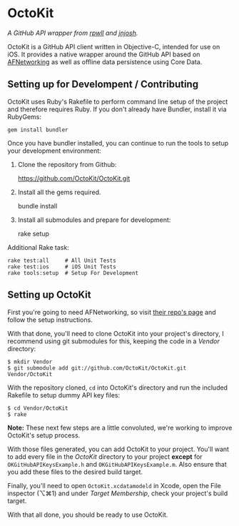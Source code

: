 # OctoKit

*A GitHub API wrapper from [rpwll](http://github.com/rpwll) and [jnjosh](http://github.com/jnjosh).*

OctoKit is a GitHub API client written in Objective-C, intended for use on iOS. It provides a native wrapper around the GitHub API based on [AFNetworking][afn] as well as offline data persistence using Core Data.

## Setting up for Develompent / Contributing

OctoKit uses Ruby's Rakefile to perform command line setup of the project and therefore requires Ruby. If you don't already have Bundler, install it via RubyGems:

    gem install bundler

Once you have bundler installed, you can continue to run the tools to setup your development environment:

1. Clone the repository from Github:
    
    https://github.com/OctoKit/OctoKit.git

2. Install all the gems required.

    bundle install

3. Install all submodules and prepare for development:

    rake setup

Additional Rake task:

    rake test:all     # All Unit Tests
    rake test:ios     # iOS Unit Tests
    rake tools:setup  # Setup For Development

## Setting up OctoKit

First you're going to need AFNetworking, so visit [their repo's page][afn] and follow the setup instructions.

With that done, you'll need to clone OctoKit into your project's directory, I recommend using git submodules for this, keeping the code in a *Vendor* directory:

```
$ mkdir Vendor
$ git submodule add git://github.com/OctoKit/OctoKit.git Vendor/OctoKit
```

With the repository cloned, `cd` into OctoKit's directory and run the included Rakefile to setup dummy API key files:

```
$ cd Vendor/OctoKit
$ rake
```

**Note:** These next few steps are a little convoluted, we're working to improve OctoKit's setup process.

With those files generated, you can add OctoKit to your project. You'll want to add every file in the *OctoKit* directory to your project **except** for `OKGitHubAPIKeysExample.h` and `OKGitHubAPIKeysExample.m`. Also ensure that you add these files to the desired build target.

Finally, you'll need to open `OctoKit.xcdatamodeld` in Xcode, open the File inspector (⌥⌘1) and under *Target Membership*, check your project's build target.

With that all done, you should be ready to use OctoKit.

[afn]: https://github.com/AFNetworking/AFNetworking
